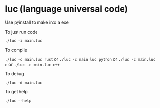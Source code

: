 # luc (language universal code)

Use pyinstall to make into a exe

To just run code

`./luc -i main.luc`

To complie

`./luc -c main.luc rust`
or
`./luc -c main.luc python`
or
`./luc -c main.luc c`
or
`./luc -c main.luc c++`

To debug

`./luc -d main.luc`

To get help

`./luc --help`